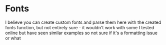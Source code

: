 # Fonts

I believe you can create custom fonts and parse them here with the created fonts function, but not entirely sure - it wouldn't work with some I tested online but have seen similar examples so not sure if it's a formatting issue or what